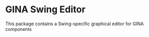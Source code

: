 # GINA Swing Editor

This package contains a Swing-specific graphical editor for GINA components
 
  

